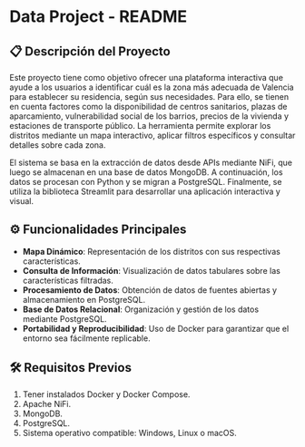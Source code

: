# **Data Project - README**

## 📋 **Descripción del Proyecto**
Este proyecto tiene como objetivo ofrecer una plataforma interactiva que ayude a los usuarios a identificar cuál es la zona más adecuada de Valencia para establecer su residencia, según sus necesidades. Para ello, se tienen en cuenta factores como la disponibilidad de centros sanitarios, plazas de aparcamiento, vulnerabilidad social de los barrios, precios de la vivienda y estaciones de transporte público. La herramienta permite explorar los distritos mediante un mapa interactivo, aplicar filtros específicos y consultar detalles sobre cada zona.

El sistema se basa en la extracción de datos desde APIs mediante NiFi, que luego se almacenan en una base de datos MongoDB. A continuación, los datos se procesan con Python y se migran a PostgreSQL. Finalmente, se utiliza la biblioteca Streamlit para desarrollar una aplicación interactiva y visual.

## ⚙️ **Funcionalidades Principales**
- **Mapa Dinámico**: Representación de los distritos con sus respectivas características.
- **Consulta de Información**: Visualización de datos tabulares sobre las características filtradas.
- **Procesamiento de Datos**: Obtención de datos de fuentes abiertas y almacenamiento en PostgreSQL.
- **Base de Datos Relacional**: Organización y gestión de los datos mediante PostgreSQL.
- **Portabilidad y Reproducibilidad**: Uso de Docker para garantizar que el entorno sea fácilmente replicable.

## 🛠️ **Requisitos Previos**
1. Tener instalados Docker y Docker Compose.
2. Apache NiFi.
3. MongoDB.
4. PostgreSQL.
5. Sistema operativo compatible: Windows, Linux o macOS.
